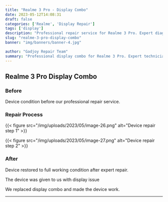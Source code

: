 ```yaml
---
title: "Realme 3 Pro - Display Combo"
date: 2023-05-12T14:08:31
draft: false
categories: ['Realme', 'Display Repair']
tags: ['display']
description: "Professional repair service for Realme 3 Pro. Expert diagnosis and quality repairs in Bangalore."
slug: "realme-3-pro-display-combo"
banner: "img/banners/banner-4.jpg"

author: "Gadjoy Repair Team"
summary: "Professional display combo for Realme 3 Pro. Expert technicians, quality parts, warranty included."
---
```



## Realme 3 Pro Display Combo

### Before

Device condition before our professional repair service.

### Repair Process

{{< figure src="/img/uploads/2023/05/image-26.png" alt="Device repair step 1" >}}

{{< figure src="/img/uploads/2023/05/image-27.png" alt="Device repair step 2" >}}


### After

Device restored to full working condition after expert repair.

The device was given to us with display issue

We replaced display combo and made the device work.

---
